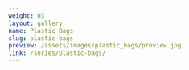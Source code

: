 ```yaml
---
weight: 03
layout: gallery
name: Plastic Bags
slug: plastic-bags
preview: /assets/images/plastic_bags/preview.jpg
link: /series/plastic-bags/
---
```


